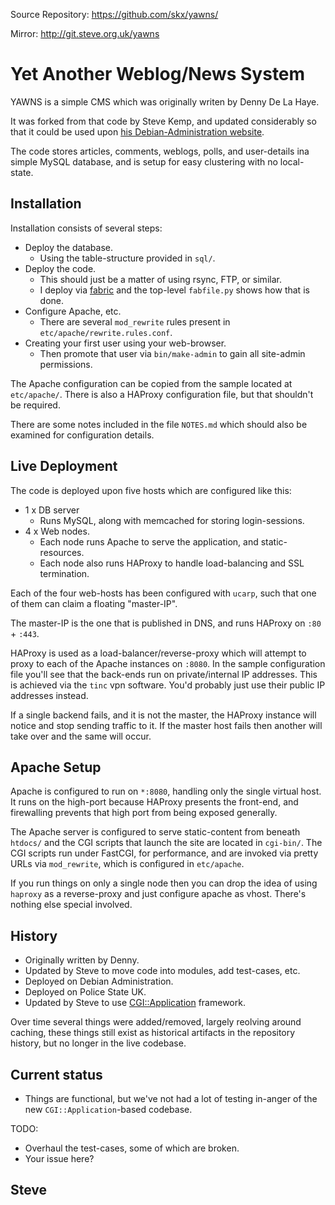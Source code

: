 Source Repository:
    https://github.com/skx/yawns/

Mirror:
    http://git.steve.org.uk/yawns


Yet Another Weblog/News System
==============================

YAWNS is a simple CMS which was originally writen by Denny De La Haye.

It was forked from that code by Steve Kemp, and updated considerably so that it could be used upon [his Debian-Administration website](http://www.debian-administration.org/).

The code stores articles, comments, weblogs, polls, and user-details ina simple MySQL database, and is setup for easy clustering with no local-state.


Installation
------------

Installation consists of several steps:

* Deploy the database.
    * Using the table-structure provided in `sql/`.
* Deploy the code.
    * This should just be a matter of using rsync, FTP, or similar.
    * I deploy via [fabric](http://fabfile.org/) and the top-level `fabfile.py` shows how that is done.
* Configure Apache, etc.
    * There are several `mod_rewrite` rules present in `etc/apache/rewrite.rules.conf`.
* Creating your first user using your web-browser.
    * Then promote that user via `bin/make-admin` to gain all site-admin permissions.

The Apache configuration can be copied from the sample located at `etc/apache/`.  There is also a HAProxy configuration file, but that shouldn't be required.

There are some notes included in the file `NOTES.md` which should also be examined for configuration details.


Live Deployment
---------------

The code is deployed upon five hosts which are configured like this:

* 1 x DB server
    * Runs MySQL, along with memcached for storing login-sessions.
* 4 x Web nodes.
    * Each node runs Apache to serve the application, and static-resources.
    * Each node also runs HAProxy to handle load-balancing and SSL termination.

Each of the four web-hosts has been configured with `ucarp`, such that one of them can claim a floating "master-IP".

The master-IP is the one that is published in DNS, and runs HAProxy on `:80` + `:443`.

HAProxy is used as a load-balancer/reverse-proxy which will attempt to proxy to each of the Apache instances on `:8080`.  In the sample configuration file you'll see that the back-ends run on private/internal IP addresses.  This is achieved via the `tinc` vpn software.  You'd probably just use their public IP addresses instead.

If a single backend fails, and it is not the master, the HAProxy instance will notice and stop sending traffic to it.  If the master host fails then another will take over and the same will occur.


Apache Setup
------------

Apache is configured to run on `*:8080`, handling only the single virtual host.  It runs on the high-port because HAProxy presents the front-end, and firewalling prevents that high port from being exposed generally.

The Apache server is configured to serve static-content from beneath `htdocs/` and the CGI scripts that launch the site are located in `cgi-bin/`.  The CGI scripts run under FastCGI, for performance, and are invoked via pretty URLs via `mod_rewrite`, which is configured in `etc/apache`.

If you run things on only a single node then you can drop the idea of using `haproxy` as a reverse-proxy and just configure apache as vhost.  There's nothing else special involved.


History
-------

* Originally written by Denny.
* Updated by Steve to move code into modules, add test-cases, etc.
* Deployed on Debian Administration.
* Deployed on Police State UK.
* Updated by Steve to use [CGI::Application](http://search.cpan.org/perldoc?CGI%3A%3AApplication) framework.

Over time several things were added/removed, largely reolving around caching, these things still exist as historical artifacts in the repository history, but no longer in the live codebase.


Current status
--------------

* Things are functional, but we've not had a lot of testing in-anger of the new `CGI::Application`-based codebase.

TODO:

* Overhaul the test-cases, some of which are broken.
* Your issue here?


Steve
--

